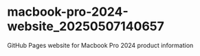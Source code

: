 # macbook-pro-2024-website_20250507140657
GitHub Pages website for Macbook Pro 2024 product information

